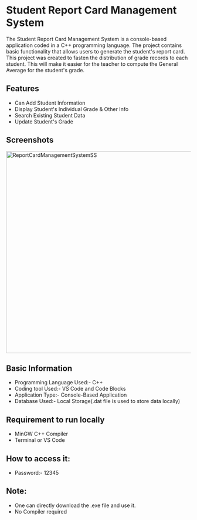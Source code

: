 # Student Report Card Management System

The Student Report Card Management System is a console-based application coded in a C++ programming language. The project contains basic functionality that allows users to generate the student's report card. This project was created to fasten the distribution of grade records to each student. This will make it easier for the teacher to compute the General Average for the student's grade.

## Features

- Can Add Student Information
- Display Student's Individual Grade & Other Info
- Search Existing Student Data
- Update Student's Grade

## Screenshots

<img width="550" alt="ReportCardManagementSystemSS" src="https://github.com/ambrish-kd/Student-Report-Card-Management-System/assets/90711457/c45b0771-2d01-4c04-87c6-87020285773b">

## Basic Information

- Programming Language Used:- C++
- Coding tool Used:-  VS Code and Code Blocks
- Application Type:-  Console-Based Application
- Database Used:-  Local Storage(.dat file is used to store data locally)

## Requirement to run locally

- MinGW C++ Compiler
- Terminal or VS Code

## How to access it:

- Password:- 12345

## Note:

- One can directly download the .exe file and use it.
- No Compiler required
